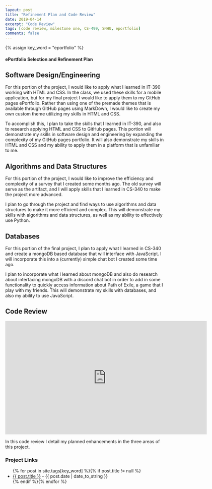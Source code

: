 ```yaml
---
layout: post
title: "Refinement Plan and Code Review"
date: 2019-04-14
excerpt: "Code Review"
tags: [code review, milestone one, CS-499, SNHU, eportfolio]
comments: false
---
```

{% assign key_word = "eportfolio" %}
#### ePortfolio Selection and Refinement Plan

## Software Design/Engineering

For this portion of the project, I would like to apply what I learned in IT-390 working with HTML and CSS.  In the class, we used these skills for a mobile application, but for my final project I would like to apply them to my GitHub pages ePortfolio.  Rather than using one of the premade themes that is available through GitHub pages using MarkDown, I would like to create my own custom theme utilizing my skills in HTML and CSS.

To accomplish this, I plan to take the skills that I learned in IT-390, and also to research applying HTML and CSS to GitHub pages.  This portion will demonstrate my skills in software design and engineering by expanding the complexity of my GitHub pages portfolio.  It will also demonstrate my skills in HTML and CSS and my ability to apply them in a platform that is unfamiliar to me.


## Algorithms and Data Structures

For this portion of the project, I would like to improve the efficiency and complexity of a survey that I created some months ago.  The old survey will serve as the artifact, and I will apply skills that I learned in CS-340 to make the project more advanced.

I plan to go through the project and find ways to use algorithms and data structures to make it more efficient and complex.  This will demonstrate my skills with algorithms and data structures, as well as my ability to effectively use Python.


## Databases

For this portion of the final project, I plan to apply what I learned in CS-340 and create a mongoDB based database that will interface with JavaScript.  I will incorporate this into a (currently) simple chat bot I created some time ago.  

I plan to incorporate what I learned about mongoDB and also do research about interfacing mongoDB with a discord chat bot in order to add in some functionality to quickly access information about Path of Exile, a game that I play with my friends.  This will demonstrate my skills with databases, and also my ability to use JavaScript.

## Code Review

<iframe width="640" height="360" src="https://www.youtube.com/embed/n0Ym-Iry_Tc" frameborder="0" allow="autoplay; encrypted-media" allowfullscreen></iframe>

In this code review I detail my planned enhancements in the three areas of this project.



### Project Links
<article>
	<ul>
    {% for post in site.tags[key_word] %}{% if post.title != null %}
        <li class="entry-title"><a href="{{ site.url }}{{ post.url }}" title="{{ post.title }}">{{ post.title }}</a> - {{ post.date | date_to_string }} </li>
    {% endif %}{% endfor %}
	</ul>